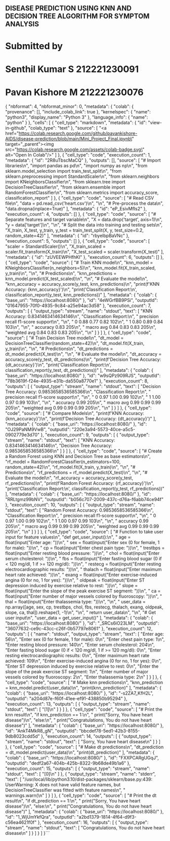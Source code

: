 ## DISEASE PREDICTION USING KNN AND DECISION TREE ALGORITHM FOR SYMPTOM ANALYSIS

 # Submitted by 
# Senthil Kumar S 212221230091 
# Pavan Kishore M 212221230076 

{
  "nbformat": 4,
  "nbformat_minor": 0,
  "metadata": {
    "colab": {
      "provenance": [],
      "include_colab_link": true
    },
    "kernelspec": {
      "name": "python3",
      "display_name": "Python 3"
    },
    "language_info": {
      "name": "python"
    }
  },
  "cells": [
    {
      "cell_type": "markdown",
      "metadata": {
        "id": "view-in-github",
        "colab_type": "text"
      },
      "source": [
        "<a href=\"https://colab.research.google.com/github/pavankishore-AIDS/disease-prediction/blob/main/Mini_Project_Final.ipynb\" target=\"_parent\"><img src=\"https://colab.research.google.com/assets/colab-badge.svg\" alt=\"Open In Colab\"/></a>"
      ]
    },
    {
      "cell_type": "code",
      "execution_count": 1,
      "metadata": {
        "id": "2R8uTbscMaCQ"
      },
      "outputs": [],
      "source": [
        "# Import libraries\n",
        "import pandas as pd\n",
        "import numpy as np\n",
        "from sklearn.model_selection import train_test_split\n",
        "from sklearn.preprocessing import StandardScaler\n",
        "from sklearn.neighbors import KNeighborsClassifier\n",
        "from sklearn.tree import DecisionTreeClassifier\n",
        "from sklearn.ensemble import RandomForestClassifier\n",
        "from sklearn.metrics import accuracy_score, classification_report"
      ]
    },
    {
      "cell_type": "code",
      "source": [
        "# Read CSV file\n",
        "data = pd.read_csv('heart.csv')\n",
        "\n",
        "# Pre-process the data\n",
        "data.dropna(inplace=True)"
      ],
      "metadata": {
        "id": "eP_EsivMfIs2"
      },
      "execution_count": 4,
      "outputs": []
    },
    {
      "cell_type": "code",
      "source": [
        "# Separate features and target variable\n",
        "X = data.drop('target', axis=1)\n",
        "y = data['target']\n",
        "\n",
        "# Split the data into training and testing sets\n",
        "X_train, X_test, y_train, y_test = train_test_split(X, y, test_size=0.2, random_state=42)"
      ],
      "metadata": {
        "id": "rbyelbpBaVNc"
      },
      "execution_count": 5,
      "outputs": []
    },
    {
      "cell_type": "code",
      "source": [
        "scaler = StandardScaler()\n",
        "X_train_scaled = scaler.fit_transform(X_train)\n",
        "X_test_scaled = scaler.transform(X_test)"
      ],
      "metadata": {
        "id": "zUVEEWPHfhKl"
      },
      "execution_count": 6,
      "outputs": []
    },
    {
      "cell_type": "code",
      "source": [
        "# Train KNN model\n",
        "knn_model = KNeighborsClassifier(n_neighbors=5)\n",
        "knn_model.fit(X_train_scaled, y_train)\n",
        "\n",
        "# Predictions\n",
        "knn_predictions = knn_model.predict(X_test_scaled)\n",
        "\n",
        "# Evaluate the model\n",
        "knn_accuracy = accuracy_score(y_test, knn_predictions)\n",
        "print(f'KNN Accuracy: {knn_accuracy}')\n",
        "print('Classification Report:\\n', classification_report(y_test, knn_predictions))"
      ],
      "metadata": {
        "colab": {
          "base_uri": "https://localhost:8080/"
        },
        "id": "4eWGrfBB9PSi",
        "outputId": "01647955-70f0-4935-9c84-a25e94ac3d58"
      },
      "execution_count": 7,
      "outputs": [
        {
          "output_type": "stream",
          "name": "stdout",
          "text": [
            "KNN Accuracy: 0.8341463414634146\n",
            "Classification Report:\n",
            "               precision    recall  f1-score   support\n",
            "\n",
            "           0       0.88      0.77      0.82       102\n",
            "           1       0.80      0.89      0.84       103\n",
            "\n",
            "    accuracy                           0.83       205\n",
            "   macro avg       0.84      0.83      0.83       205\n",
            "weighted avg       0.84      0.83      0.83       205\n",
            "\n"
          ]
        }
      ]
    },
    {
      "cell_type": "code",
      "source": [
        "# Train Decision Tree model\n",
        "dt_model = DecisionTreeClassifier(random_state=42)\n",
        "dt_model.fit(X_train, y_train)\n",
        "\n",
        "# Predictions\n",
        "dt_predictions = dt_model.predict(X_test)\n",
        "\n",
        "# Evaluate the model\n",
        "dt_accuracy = accuracy_score(y_test, dt_predictions)\n",
        "print(f'Decision Tree Accuracy: {dt_accuracy}')\n",
        "print('Classification Report:\\n', classification_report(y_test, dt_predictions))"
      ],
      "metadata": {
        "colab": {
          "base_uri": "https://localhost:8080/"
        },
        "id": "w9sQPz909RJS",
        "outputId": "78b3619f-f24e-4935-e31b-da550a8770e1"
      },
      "execution_count": 8,
      "outputs": [
        {
          "output_type": "stream",
          "name": "stdout",
          "text": [
            "Decision Tree Accuracy: 0.9853658536585366\n",
            "Classification Report:\n",
            "               precision    recall  f1-score   support\n",
            "\n",
            "           0       0.97      1.00      0.99       102\n",
            "           1       1.00      0.97      0.99       103\n",
            "\n",
            "    accuracy                           0.99       205\n",
            "   macro avg       0.99      0.99      0.99       205\n",
            "weighted avg       0.99      0.99      0.99       205\n",
            "\n"
          ]
        }
      ]
    },
    {
      "cell_type": "code",
      "source": [
        "# Compare Models\n",
        "print(f'KNN Accuracy: {knn_accuracy}')\n",
        "print(f'Decision Tree Accuracy: {dt_accuracy}')"
      ],
      "metadata": {
        "colab": {
          "base_uri": "https://localhost:8080/"
        },
        "id": "OJ29PaNM9VwB",
        "outputId": "220e3a94-5573-40ce-a5c5-0902779e3d70"
      },
      "execution_count": 9,
      "outputs": [
        {
          "output_type": "stream",
          "name": "stdout",
          "text": [
            "KNN Accuracy: 0.8341463414634146\n",
            "Decision Tree Accuracy: 0.9853658536585366\n"
          ]
        }
      ]
    },
    {
      "cell_type": "code",
      "source": [
        "# Create a Random Forest using KNN and Decision Tree as base estimators\n",
        "rf_model = RandomForestClassifier(n_estimators=100, random_state=42)\n",
        "rf_model.fit(X_train, y_train)\n",
        "\n",
        "# Predictions\n",
        "rf_predictions = rf_model.predict(X_test)\n",
        "\n",
        "# Evaluate the model\n",
        "rf_accuracy = accuracy_score(y_test, rf_predictions)\n",
        "print(f'Random Forest Accuracy: {rf_accuracy}')\n",
        "print('Classification Report:\\n', classification_report(y_test, rf_predictions))"
      ],
      "metadata": {
        "colab": {
          "base_uri": "https://localhost:8080/"
        },
        "id": "RRLtgmz99bNV",
        "outputId": "b056c707-2009-437c-d76a-f6abb74ce94f"
      },
      "execution_count": 10,
      "outputs": [
        {
          "output_type": "stream",
          "name": "stdout",
          "text": [
            "Random Forest Accuracy: 0.9853658536585366\n",
            "Classification Report:\n",
            "               precision    recall  f1-score   support\n",
            "\n",
            "           0       0.97      1.00      0.99       102\n",
            "           1       1.00      0.97      0.99       103\n",
            "\n",
            "    accuracy                           0.99       205\n",
            "   macro avg       0.99      0.99      0.99       205\n",
            "weighted avg       0.99      0.99      0.99       205\n",
            "\n"
          ]
        }
      ]
    },
    {
      "cell_type": "code",
      "source": [
        "# Function to take user input for feature values\n",
        "def get_user_input():\n",
        "    age = float(input(\"Enter age: \"))\n",
        "    sex = float(input(\"Enter sex (0 for female, 1 for male): \"))\n",
        "    cp = float(input(\"Enter chest pain type: \"))\n",
        "    trestbps = float(input(\"Enter resting blood pressure: \"))\n",
        "    chol = float(input(\"Enter serum cholesterol: \"))\n",
        "    fbs = float(input(\"Enter fasting blood sugar (0 if < 120 mg/dl, 1 if >= 120 mg/dl): \"))\n",
        "    restecg = float(input(\"Enter resting electrocardiographic results: \"))\n",
        "    thalach = float(input(\"Enter maximum heart rate achieved: \"))\n",
        "    exang = float(input(\"Enter exercise-induced angina (0 for no, 1 for yes): \"))\n",
        "    oldpeak = float(input(\"Enter ST depression induced by exercise relative to rest: \"))\n",
        "    slope = float(input(\"Enter the slope of the peak exercise ST segment: \"))\n",
        "    ca = float(input(\"Enter number of major vessels colored by fluoroscopy: \"))\n",
        "    thal = float(input(\"Enter thalassemia type: \"))\n",
        "\n",
        "    user_data = np.array([age, sex, cp, trestbps, chol, fbs, restecg, thalach, exang, oldpeak, slope, ca, thal]).reshape(1, -1)\n",
        "\n",
        "    return user_data\n",
        "\n",
        "# Get user input\n",
        "user_data = get_user_input()"
      ],
      "metadata": {
        "colab": {
          "base_uri": "https://localhost:8080/"
        },
        "id": "_SRCs6iO23LM",
        "outputId": "36077632-ce9c-43cc-c26f-0b57797e8061"
      },
      "execution_count": 12,
      "outputs": [
        {
          "name": "stdout",
          "output_type": "stream",
          "text": [
            "Enter age: 56\n",
            "Enter sex (0 for female, 1 for male): 0\n",
            "Enter chest pain type: 1\n",
            "Enter resting blood pressure: 140\n",
            "Enter serum cholesterol: 204\n",
            "Enter fasting blood sugar (0 if < 120 mg/dl, 1 if >= 120 mg/dl): 0\n",
            "Enter resting electrocardiographic results: 0\n",
            "Enter maximum heart rate achieved: 109\n",
            "Enter exercise-induced angina (0 for no, 1 for yes): 0\n",
            "Enter ST depression induced by exercise relative to rest: 0\n",
            "Enter the slope of the peak exercise ST segment: 1\n",
            "Enter number of major vessels colored by fluoroscopy: 2\n",
            "Enter thalassemia type: 2\n"
          ]
        }
      ]
    },
    {
      "cell_type": "code",
      "source": [
        "# Make knn predictions\n",
        "knn_prediction = knn_model.predict(user_data)\n",
        "print(knn_prediction)"
      ],
      "metadata": {
        "colab": {
          "base_uri": "https://localhost:8080/"
        },
        "id": "-s2ZA7_KfH2L",
        "outputId": "a204d87e-f60f-41ee-ef91-438850b95294"
      },
      "execution_count": 13,
      "outputs": [
        {
          "output_type": "stream",
          "name": "stdout",
          "text": [
            "[1]\n"
          ]
        }
      ]
    },
    {
      "cell_type": "code",
      "source": [
        "# Print the knn result\n",
        "if knn_prediction == 1:\n",
        "  print(\"Sorry, You have heart disease\")\n",
        "else:\n",
        "  print(\"Congratulations, You do not have heart disease\")"
      ],
      "metadata": {
        "colab": {
          "base_uri": "https://localhost:8080/"
        },
        "id": "AnkT4MkR8_gN",
        "outputId": "bbcdef78-5ed1-42b3-8155-9db8023cdd5d"
      },
      "execution_count": 14,
      "outputs": [
        {
          "output_type": "stream",
          "name": "stdout",
          "text": [
            "Sorry, You have heart disease\n"
          ]
        }
      ]
    },
    {
      "cell_type": "code",
      "source": [
        "# Make dt predictions\n",
        "dt_prediction = dt_model.predict(user_data)\n",
        "print(dt_prediction)"
      ],
      "metadata": {
        "colab": {
          "base_uri": "https://localhost:8080/"
        },
        "id": "FXXPCARgUGqJ",
        "outputId": "dedf2a67-404b-425b-8322-9b68de49b1a6"
      },
      "execution_count": 15,
      "outputs": [
        {
          "output_type": "stream",
          "name": "stdout",
          "text": [
            "[0]\n"
          ]
        },
        {
          "output_type": "stream",
          "name": "stderr",
          "text": [
            "/usr/local/lib/python3.10/dist-packages/sklearn/base.py:439: UserWarning: X does not have valid feature names, but DecisionTreeClassifier was fitted with feature names\n",
            "  warnings.warn(\n"
          ]
        }
      ]
    },
    {
      "cell_type": "code",
      "source": [
        "# Print the dt result\n",
        "if dt_prediction == 1:\n",
        "  print(\"Sorry, You have heart disease\")\n",
        "else:\n",
        "  print(\"Congratulations, You do not have heart disease\")"
      ],
      "metadata": {
        "colab": {
          "base_uri": "https://localhost:8080/"
        },
        "id": "1_WjUmYkfQra",
        "outputId": "a2bd1379-1814-4f64-d9f3-c56ea4621f0f"
      },
      "execution_count": 16,
      "outputs": [
        {
          "output_type": "stream",
          "name": "stdout",
          "text": [
            "Congratulations, You do not have heart disease\n"
          ]
        }
      ]
    }
  ]
}```

```
